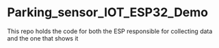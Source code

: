 # Parking_sensor_IOT_ESP32_Demo
This repo holds the code for both the ESP responsible for collecting data and the one that shows it
